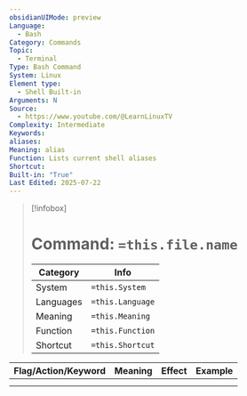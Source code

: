 ```yaml
---
obsidianUIMode: preview
Language:
  - Bash
Category: Commands
Topic:
  - Terminal
Type: Bash Command
System: Linux
Element type:
  - Shell Built-in
Arguments: N
Source:
  - https://www.youtube.com/@LearnLinuxTV
Complexity: Intermediate
Keywords: 
aliases: 
Meaning: alias
Function: Lists current shell aliases
Shortcut: 
Built-in: "True"
Last Edited: 2025-07-22
---
```

>[!infobox]
> # Command: `=this.file.name`
> Category |  Info |
> ---|---|
> System|`=this.System`
> Languages|`=this.Language`
> Meaning|`=this.Meaning`
> Function| `=this.Function`
> Shortcut|`=this.Shortcut`


| Flag/Action/Keyword | Meaning | Effect | Example |
| ------------------- | ------- | ------ | ------- |
|                     |         |        |         |
|                     |         |        |         |
